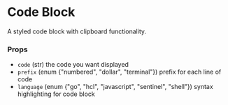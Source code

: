 # Code Block

A styled code block with clipboard functionality.

### Props

- `code` (str) the code you want displayed
- `prefix` (enum {"numbered", "dollar", "terminal"}) prefix for each line of code
- `language` (enum {"go", "hcl", "javascript", "sentinel", "shell"}) syntax highlighting for code block
